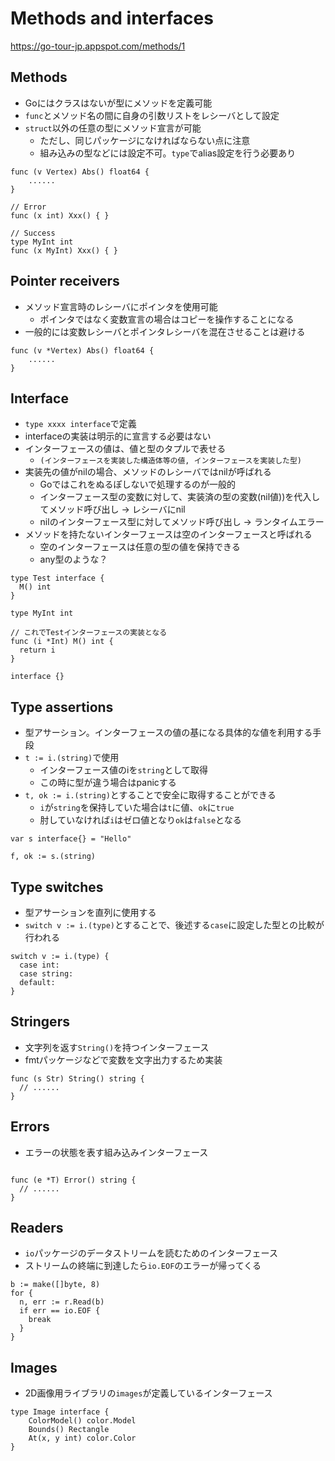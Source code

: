 Methods and interfaces
================

https://go-tour-jp.appspot.com/methods/1

Methods
------------------------

* Goにはクラスはないが型にメソッドを定義可能
* `func`とメソッド名の間に自身の引数リストをレシーバとして設定
* `struct`以外の任意の型にメソッド宣言が可能
  * ただし、同じパッケージになければならない点に注意
  * 組み込みの型などには設定不可。`type`でalias設定を行う必要あり

```golang
func (v Vertex) Abs() float64 {
    ......
}

// Error
func (x int) Xxx() { }

// Success
type MyInt int
func (x MyInt) Xxx() { }
```

Pointer receivers
-------------------------

* メソッド宣言時のレシーバにポインタを使用可能
  * ポインタではなく変数宣言の場合はコピーを操作することになる
* 一般的には変数レシーバとポインタレシーバを混在させることは避ける

```golang
func (v *Vertex) Abs() float64 {
    ......
}
```

Interface
------------------

* `type xxxx interface`で定義
* interfaceの実装は明示的に宣言する必要はない
* インターフェースの値は、値と型のタプルで表せる
  * `(インターフェースを実装した構造体等の値, インターフェースを実装した型)`
* 実装先の値がnilの場合、メソッドのレシーバではnilが呼ばれる
  * Goではこれをぬるぽしないで処理するのが一般的
  * インターフェース型の変数に対して、実装済の型の変数(nil値))を代入してメソッド呼び出し -> レシーバにnil
  * nilのインターフェース型に対してメソッド呼び出し -> ランタイムエラー
* メソッドを持たないインターフェースは空のインターフェースと呼ばれる
  * 空のインターフェースは任意の型の値を保持できる
  * any型のような？

```golang
type Test interface {
  M() int
}

type MyInt int

// これでTestインターフェースの実装となる
func (i *Int) M() int {
  return i
}

interface {}
```

Type assertions
--------------------------

* 型アサーション。インターフェースの値の基になる具体的な値を利用する手段
* `t := i.(string)`で使用
  * インターフェース値のiを`string`として取得
  * この時に型が違う場合はpanicする
* `t, ok := i.(string)`とすることで安全に取得することができる
  * `i`が`string`を保持していた場合は`t`に値、`ok`に`true`
  * 肘していなければ`i`はゼロ値となり`ok`は`false`となる

```golang
var s interface{} = "Hello"

f, ok := s.(string)
```

Type switches
-----------------

* 型アサーションを直列に使用する
* `switch v := i.(type)`とすることで、後述する`case`に設定した型との比較が行われる

```golang
switch v := i.(type) {
  case int:
  case string:
  default:
}
```

Stringers
----------------------

* 文字列を返す`String()`を持つインターフェース
* fmtパッケージなどで変数を文字出力するため実装

```golang
func (s Str) String() string {
  // ......
}
```

Errors
-------------------

* エラーの状態を表す組み込みインターフェース

```golang

func (e *T) Error() string {
  // ......
}
```

Readers
---------------

* `io`パッケージのデータストリームを読むためのインターフェース
* ストリームの終端に到達したら`io.EOF`のエラーが帰ってくる

```golang
b := make([]byte, 8)
for {
  n, err := r.Read(b)
  if err == io.EOF {
    break
  }
}
```

Images
-------------------

* 2D画像用ライブラリの`images`が定義しているインターフェース

```golang
type Image interface {
    ColorModel() color.Model
    Bounds() Rectangle
    At(x, y int) color.Color
}
```
